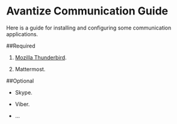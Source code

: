 # Avantize Communication Guide

Here is a guide for installing and configuring some communication applications.

##Required

1. [Mozilla Thunderbird](1-thunderbird/README.md).

2. Mattermost.

##Optional

* Skype.

* Viber.

* ...
